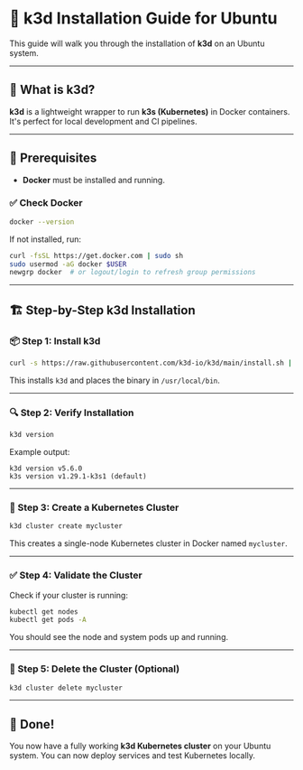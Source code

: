 
# 🚀 k3d Installation Guide for Ubuntu

This guide will walk you through the installation of **k3d** on an Ubuntu system.

---

## 📘 What is k3d?

**k3d** is a lightweight wrapper to run **k3s (Kubernetes)** in Docker containers. It's perfect for local development and CI pipelines.

---

## 🧰 Prerequisites

- **Docker** must be installed and running.

### ✅ Check Docker

```bash
docker --version
```

If not installed, run:

```bash
curl -fsSL https://get.docker.com | sudo sh
sudo usermod -aG docker $USER
newgrp docker  # or logout/login to refresh group permissions
```

---

## 🏗 Step-by-Step k3d Installation

### 📦 Step 1: Install k3d

```bash
curl -s https://raw.githubusercontent.com/k3d-io/k3d/main/install.sh | bash
```

This installs `k3d` and places the binary in `/usr/local/bin`.

---

### 🔍 Step 2: Verify Installation

```bash
k3d version
```

Example output:

```
k3d version v5.6.0
k3s version v1.29.1-k3s1 (default)
```

---

### 🚀 Step 3: Create a Kubernetes Cluster

```bash
k3d cluster create mycluster
```

This creates a single-node Kubernetes cluster in Docker named `mycluster`.

---

### ✅ Step 4: Validate the Cluster

Check if your cluster is running:

```bash
kubectl get nodes
kubectl get pods -A
```

You should see the node and system pods up and running.

---

### 🧹 Step 5: Delete the Cluster (Optional)

```bash
k3d cluster delete mycluster
```

---

## 🏁 Done!

You now have a fully working **k3d Kubernetes cluster** on your Ubuntu system. You can now deploy services and test Kubernetes locally.

